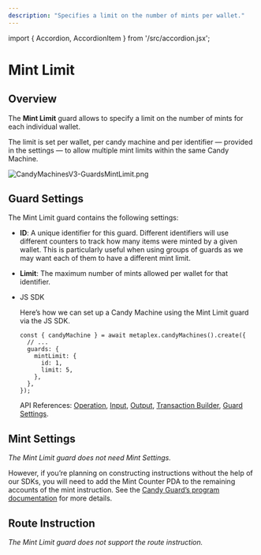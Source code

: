 ```yaml
---
description: "Specifies a limit on the number of mints per wallet."
---
```


import { Accordion, AccordionItem } from '/src/accordion.jsx';

# Mint Limit

## Overview

The **Mint Limit** guard allows to specify a limit on the number of mints for each individual wallet.

The limit is set per wallet, per candy machine and per identifier — provided in the settings — to allow multiple mint limits within the same Candy Machine.

![CandyMachinesV3-GuardsMintLimit.png](https://s3-us-west-2.amazonaws.com/secure.notion-static.com/7514ce7c-ccd2-4a6b-bf83-9327e2aee057/CandyMachinesV3-GuardsMintLimit.png)

## Guard Settings

The Mint Limit guard contains the following settings:

- **ID**: A unique identifier for this guard. Different identifiers will use different counters to track how many items were minted by a given wallet. This is particularly useful when using groups of guards as we may want each of them to have a different mint limit.
- **Limit**: The maximum number of mints allowed per wallet for that identifier.

- JS SDK
    
    Here’s how we can set up a Candy Machine using the Mint Limit guard via the JS SDK.
    
    ```tsx
    const { candyMachine } = await metaplex.candyMachines().create({
      // ...
      guards: {
        mintLimit: {
          id: 1,
          limit: 5,
        },
      },
    });
    ```
    
    API References: [Operation](https://metaplex-foundation.github.io/js/classes/js.CandyMachineClient.html#create), [Input](https://metaplex-foundation.github.io/js/types/js.CreateCandyMachineInput.html), [Output](https://metaplex-foundation.github.io/js/types/js.CreateCandyMachineOutput.html), [Transaction Builder](https://metaplex-foundation.github.io/js/classes/js.CandyMachineBuildersClient.html#create), [Guard Settings](https://metaplex-foundation.github.io/js/types/js.MintLimitGuardSettings.html).
    

## Mint Settings

*The Mint Limit guard does not need Mint Settings.*

However, if you’re planning on constructing instructions without the help of our SDKs, you will need to add the Mint Counter PDA to the remaining accounts of the mint instruction. See the [Candy Guard’s program documentation](https://github.com/metaplex-foundation/mpl-candy-guard#mintlimit) for more details.

## Route Instruction

*The Mint Limit guard does not support the route instruction.*
